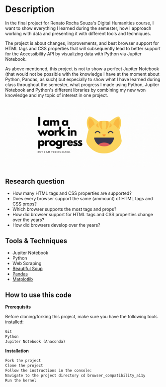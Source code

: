 # Description

In the final project for Renato Rocha Souza's Digital Humanities course, I want to show everything I learned during the semester, how I approach working with data and presenting it with different tools and techniques.

The project is about changes, improvements, and best browser support for HTML tags and CSS properties that will subsequently lead to better support for the Accessibility API by visualizing data with Python via Jupiter Notebook.

As above mentioned, this project is not to show a perfect Jupiter Notebook (that would not be possible with the knowledge I have at the moment about Python, Pandas, as such) but especially to show what I have learned during class throughout the semester, what progress I made using Python, Jupiter Notebook and Python's different libraries by combining my new won knowledge and my topic of interest in one project.

![I am a work in progress!](https://github.com/YuriDevAT/browser_compatibility_a11y/blob/master/assets/work_in_progress.gif)

## Research question
- How many HTML tags and CSS properties are supported?
- Does every browser support the same (ammount) of HTML tags and CSS props?
- Which browser supports the most tags and props?
- How did browser support for HTML tags and CSS properties change over the years?
- How did browsers develop over the years?

## Tools & Techniques
- Jupiter Notebook
- Python
- Web Scraping
- [Beautiful Soup](https://www.crummy.com/software/BeautifulSoup/)
- [Pandas](https://pandas.pydata.org/docs/)
- [Matplotlib](https://matplotlib.org/)

## How to use this code

**Prerequisits**

Before cloning/forking this project, make sure you have the following tools installed:

    Git
    Python
    Jupiter Notebook (Anaconda)

**Installation**

    Fork the project
    Clone the project
    Follow the instructions in the console:
    Navigate to the project directory cd browser_compatibility_a11y
    Run the kernel
